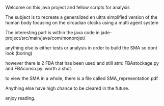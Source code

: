 Welcome on this java project and fellow scripts for analysis

The subject is to recreate a generalized en ultra simplified version of the human body 
focusing on the circadian clocks using a multi agent system

The interesting part is within the java code in jade-project/src/main/java/com/monprojet/

anything else is either tests or analysis in order to build the SMA so dont look (boring)

however there is 2 FBA that has been used and still atm: FBAstockage.py and FBAconso.py. worth a shot. 

to view the SMA in a whole, there is a file called SMA_representation.pdf

Anything else have high chance to be cleared in the future. 

enjoy reading. 
